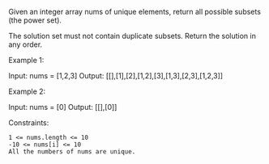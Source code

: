 Given an integer array nums of unique elements, return all possible
subsets
(the power set).

The solution set must not contain duplicate subsets. Return the solution in any order.

Example 1:

Input: nums = [1,2,3]
Output: [[],[1],[2],[1,2],[3],[1,3],[2,3],[1,2,3]]

Example 2:

Input: nums = [0]
Output: [[],[0]]

Constraints:

    1 <= nums.length <= 10
    -10 <= nums[i] <= 10
    All the numbers of nums are unique.
